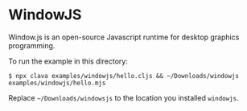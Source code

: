 # WindowJS

Window.js is an open-source Javascript runtime for desktop graphics programming.

To run the example in this directory:

```
$ npx clava examples/windowjs/hello.cljs && ~/Downloads/windowjs examples/windowjs/hello.mjs
```

Replace `~/Downloads/windowsjs` to the location you installed `windowjs`.
